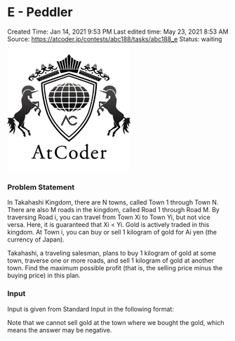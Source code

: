 # E - Peddler

Created Time: Jan 14, 2021 9:53 PM
Last edited time: May 23, 2021 8:53 AM
Source: https://atcoder.jp/contests/abc188/tasks/abc188_e
Status: waiting

![atcoder.png](problems/E%20-%20Peddler%20e55d8865354246efb14e4e11a0ef8980/atcoder.png)

### Problem Statement

In Takahashi Kingdom, there are N towns, called Town 1 through Town N.
 There are also M roads in the kingdom, called Road 1 through Road M. By traversing Road i, you can travel from Town Xi to Town Yi, but not vice versa. Here, it is guaranteed that Xi < Yi.
 Gold is actively traded in this kingdom. At Town i, you can buy or sell 1 kilogram of gold for Ai yen (the currency of Japan).

Takahashi, a traveling salesman, plans to buy 1 kilogram of gold at some town, traverse one or more roads, and sell 1 kilogram of gold at another town.
 Find the maximum possible profit (that is, the selling price minus the buying price) in this plan.

### Input

Input is given from Standard Input in the following format:

Note that we cannot sell gold at the town where we bought the gold, which means the answer may be negative.